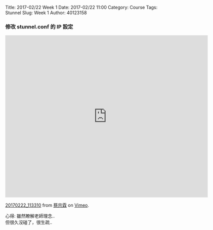Title: 2017-02/22 Week 1
Date: 2017-02/22 11:00
Category: Course
Tags: Stunnel
Slug: Week 1
Author: 40123158

<h3>修改 stunnel.conf 的 IP 設定</h3>
<iframe src="https://player.vimeo.com/video/211511217" width="640" height="512" frameborder="0" webkitallowfullscreen mozallowfullscreen allowfullscreen></iframe>
<p><a href="https://vimeo.com/211511217">20170222_113310</a> from <a href="https://vimeo.com/user26960874">蔡宗霖</a> on <a href="https://vimeo.com">Vimeo</a>.</p>

<p>心得: 雖然瞭解老師理念..
                <br>但很久沒碰了，很生疏..</p>